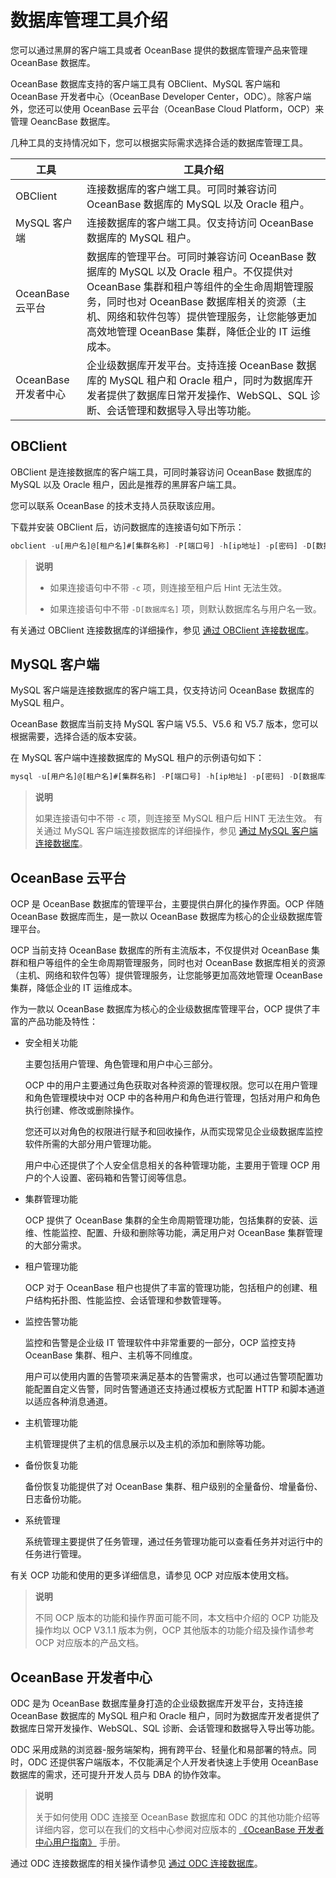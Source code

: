 # 数据库管理工具介绍

您可以通过黑屏的客户端工具或者 OceanBase 提供的数据库管理产品来管理 OceanBase 数据库。

OceanBase 数据库支持的客户端工具有 OBClient、MySQL 客户端和 OceanBase 开发者中心（OceanBase Developer Center，ODC）。除客户端外，您还可以使用 OceanBase 云平台（OceanBase Cloud Platform，OCP）来管理 OeancBase 数据库。

几种工具的支持情况如下，您可以根据实际需求选择合适的数据库管理工具。

|       工具        |                                                                                                   工具介绍                                                                                                    |
|-----------------|-----------------------------------------------------------------------------------------------------------------------------------------------------------------------------------------------------------|
| OBClient        | 连接数据库的客户端工具。可同时兼容访问 OceanBase 数据库的 MySQL 以及 Oracle 租户。                                                                                                                                   |
| MySQL 客户端       | 连接数据库的客户端工具。仅支持访问 OceanBase 数据库的 MySQL 租户。                                                                                                                                               |
| OceanBase 云平台   | 数据库的管理平台。可同时兼容访问 OceanBase 数据库的 MySQL 以及 Oracle 租户。不仅提供对 OceanBase 集群和租户等组件的全生命周期管理服务，同时也对 OceanBase 数据库相关的资源（主机、网络和软件包等）提供管理服务，让您能够更加高效地管理 OceanBase 集群，降低企业的 IT 运维成本。 |
| OceanBase 开发者中心 | 企业级数据库开发平台。支持连接 OceanBase 数据库的 MySQL 租户和 Oracle 租户，同时为数据库开发者提供了数据库日常开发操作、WebSQL、SQL 诊断、会话管理和数据导入导出等功能。                                                                                   |

## OBClient

OBClient 是连接数据库的客户端工具，可同时兼容访问 OceanBase 数据库的 MySQL 以及 Oracle 租户，因此是推荐的黑屏客户端工具。

您可以联系 OceanBase 的技术支持人员获取该应用。

下载并安装 OBClient 后，访问数据库的连接语句如下所示：

```sql
obclient -u[用户名]@[租户名]#[集群名称] -P[端口号] -h[ip地址] -p[密码] -D[数据库名] -c
```

> **说明**
>
> * 如果连接语句中不带 `-c` 项，则连接至租户后 Hint 无法生效。
>
> * 如果连接语句中不带 `-D[数据库名]` 项，则默认数据库名与用户名一致。

有关通过 OBClient 连接数据库的详细操作，参见 [通过 OBClient 连接数据库](../5.database-connection-and-routing/4.administrator-guide-connect-to-oceanbase-database/1.connect-to-oceanbase-database-through-obclient.md)。

## MySQL 客户端

MySQL 客户端是连接数据库的客户端工具，仅支持访问 OceanBase 数据库的 MySQL 租户。

OceanBase 数据库当前支持 MySQL 客户端 V5.5、V5.6 和 V5.7 版本，您可以根据需要，选择合适的版本安装。

在 MySQL 客户端中连接数据库的 MySQL 租户的示例语句如下：

```sql
mysql -u[用户名]@[租户名]#[集群名称] -P[端口号] -h[ip地址] -p[密码] -D[数据库名] -c
```

> **说明**
>
> 如果连接语句中不带 `-c` 项，则连接至 MySQL 租户后 HINT 无法生效。
有关通过 MySQL 客户端连接数据库的详细操作，参见 [通过 MySQL 客户端连接数据库](../5.database-connection-and-routing/4.administrator-guide-connect-to-oceanbase-database/2.administrator-guide-connect-to-oceanbase-database-through-a-mysql-client.md)。

## OceanBase 云平台

OCP 是 OceanBase 数据库的管理平台，主要提供白屏化的操作界面。OCP 伴随 OceanBase 数据库而生，是一款以 OceanBase 数据库为核心的企业级数据库管理平台。

OCP 当前支持 OceanBase 数据库的所有主流版本，不仅提供对 OceanBase 集群和租户等组件的全生命周期管理服务，同时也对 OceanBase 数据库相关的资源（主机、网络和软件包等）提供管理服务，让您能够更加高效地管理 OceanBase 集群，降低企业的 IT 运维成本。

作为一款以 OceanBase 数据库为核心的企业级数据库管理平台，OCP 提供了丰富的产品功能及特性：

* 安全相关功能

  主要包括用户管理、角色管理和用户中心三部分。

  OCP 中的用户主要通过角色获取对各种资源的管理权限。您可以在用户管理和角色管理模块中对 OCP 中的各种用户和角色进行管理，包括对用户和角色执行创建、修改或删除操作。

  您还可以对角色的权限进行赋予和回收操作，从而实现常见企业级数据库监控软件所需的大部分用户管理功能。

  用户中心还提供了个人安全信息相关的各种管理功能，主要用于管理 OCP 用户的个人设置、密码箱和告警订阅等信息。
  
* 集群管理功能

  OCP 提供了 OceanBase 集群的全生命周期管理功能，包括集群的安装、运维、性能监控、配置、升级和删除等功能，满足用户对 OceanBase 集群管理的大部分需求。
  
* 租户管理功能

  OCP 对于 OceanBase 租户也提供了丰富的管理功能，包括租户的创建、租户结构拓扑图、性能监控、会话管理和参数管理等。
  
* 监控告警功能

  监控和告警是企业级 IT 管理软件中非常重要的一部分，OCP 监控支持 OceanBase 集群、租户、主机等不同维度。

  用户可以使用内置的告警项来满足基本的告警需求，也可以通过告警项配置功能配置自定义告警，同时告警通道还支持通过模板方式配置 HTTP 和脚本通道以适应各种消息通道。
  
* 主机管理功能

  主机管理提供了主机的信息展示以及主机的添加和删除等功能。
  
* 备份恢复功能

  备份恢复功能提供了对 OceanBase 集群、租户级别的全量备份、增量备份、日志备份功能。
  
* 系统管理

  系统管理主要提供了任务管理，通过任务管理功能可以查看任务并对运行中的任务进行管理。

有关 OCP 功能和使用的更多详细信息，请参见 OCP 对应版本使用文档。

> **说明**
>
> 不同 OCP 版本的功能和操作界面可能不同，本文档中介绍的 OCP 功能及操作均以 OCP V3.1.1 版本为例，OCP 其他版本的功能介绍及操作请参考 OCP 对应版本的产品文档。

## OceanBase 开发者中心

ODC 是为 OceanBase 数据库量身打造的企业级数据库开发平台，支持连接 OceanBase 数据库的 MySQL 租户和 Oracle 租户，同时为数据库开发者提供了数据库日常开发操作、WebSQL、SQL 诊断、会话管理和数据导入导出等功能。

ODC 采用成熟的浏览器-服务端架构，拥有跨平台、轻量化和易部署的特点。同时，ODC 还提供客户端版本，不仅能满足个人开发者快速上手使用 OceanBase 数据库的需求，还可提升开发人员与 DBA 的协作效率。

> **说明**
>
> 关于如何使用 ODC 连接至 OceanBase 数据库和 ODC 的其他功能介绍等详细内容，您可以在我们的文档中心参阅对应版本的 [《OceanBase 开发者中心用户指南》](https://open.oceanbase.com/docs/odc-cn/V3.2.2/10000000000014328) 手册。

通过 ODC 连接数据库的相关操作请参见 [通过 ODC 连接数据库](../5.database-connection-and-routing/4.administrator-guide-connect-to-oceanbase-database/3.connect-to-oceanbase-database-through-odc.md)。
